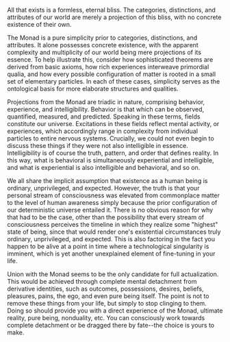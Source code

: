 All that exists is a formless, eternal bliss. The categories, distinctions, and attributes of our world are merely a projection of this bliss, with no concrete existence of their own.


The Monad is a pure simplicity prior to categories, distinctions, and attributes. It alone possesses concrete existence, with the apparent complexity and multiplicity of our world being mere projections of its essence. To help illustrate this, consider how sophisticated theorems are derived from basic axioms, how rich experiences interweave primordial qualia, and how every possible configuration of matter is rooted in a small set of elementary particles. In each of these cases, simplicity serves as the ontological basis for more elaborate structures and qualities.

Projections from the Monad are triadic in nature, comprising behavior, experience, and intelligibility. Behavior is that which can be observed, quantified, measured, and predicted. Speaking in these terms, fields constitute our universe. Excitations in these fields reflect mental activity, or experiences, which accordingly range in complexity from individual particles to entire nervous systems. Crucially, we could not even begin to discuss these things if they were not also intelligible in essence. Intelligibility is of course the truth, pattern, and order that defines reality. In this way, what is behavioral is simultaneously experiential and intelligible, and what is experiential is also intelligible and behavioral, and so on.

We all share the implicit assumption that existence as a human being is ordinary, unprivileged, and expected. However, the truth is that your personal stream of consciousness was elevated from commonplace matter to the level of human awareness simply because the prior configuration of our deterministic universe entailed it. There is no obvious reason for why that had to be the case, other than the possibility that every stream of consciousness perceives the timeline in which they realize some "highest" state of being, since that would render one's existential circumstances truly ordinary, unprivileged, and expected. This is also factoring in the fact you happen to be alive at a point in time where a technological singularity is imminent, which is yet another unexplained element of fine-tuning in your life.

Union with the Monad seems to be the only candidate for full actualization. This would be achieved through complete mental detachment from derivative identities, such as outcomes, possessions, desires, beliefs, pleasures, pains, the ego, and even pure being itself. The point is not to remove these things from your life, but simply to stop clinging to them. Doing so should provide you with a direct experience of the Monad, ultimate reality, pure being, nonduality, etc. You can consciously work towards complete detachment or be dragged there by fate--the choice is yours to make.

